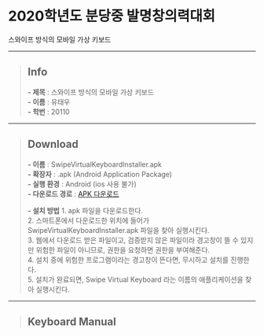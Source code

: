 # 2020학년도 분당중 발명창의력대회

스와이프 방식의 모바일 가상 키보드

---

> ## Info   
>    **- 제목** : 스와이프 방식의 모바일 가상 키보드   
>    **- 이름** : 유태우   
>    **- 학번** : 20110   

---


> ## Download
>    **- 이름** : SwipeVirtualKeyboardInstaller.apk   
>    **- 확장자** : .apk (Android Application Package)   
>    **- 실행 환경** : Android (ios 사용 불가)   
>    **- 다운로드 경로** : <a href="https://docs.google.com/uc?export=download&id=15rVb8CEEkq_7d8MjAv7yjYX537g_i_ur"> APK 다운로드</a>   
>    
>    **- 설치 방법**
>        1. apk 파일을 다운로드한다.   
>        2. 스마트폰에서 다운로드한 위치에 들어가 SwipeVirtualKeyboardInstaller.apk 파일을 찾아 실행시킨다.   
>        3. 웹에서 다운로드 받은 파일이고, 검증받지 않은 파일이라 경고창이 뜰 수 있지만 위험한 파일이 아니므로, 권한을 요청하면 권한을 부여해준다.   
>        4. 설치 중에 위험한 프로그램이라는 경고창이 뜬다면, 무시하고 설치를 진행한다.   
>        5. 설치가 완료되면, Swipe Virtual Keyboard 라는 이름의 애플리케이션을 찾아 실행시킨다.   
 
---

> ## Keyboard Manual
